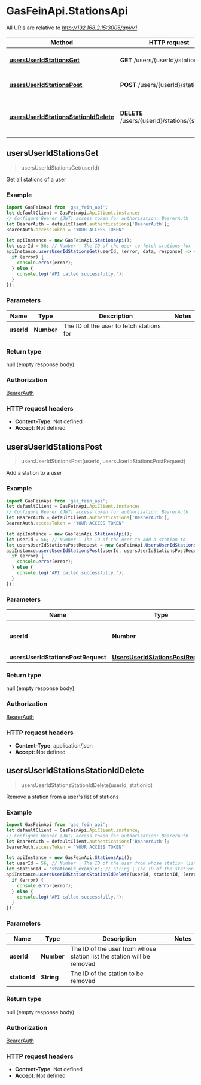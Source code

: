 # GasFeinApi.StationsApi

All URIs are relative to *http://192.168.2.15:3005/api/v1*

Method | HTTP request | Description
------------- | ------------- | -------------
[**usersUserIdStationsGet**](StationsApi.md#usersUserIdStationsGet) | **GET** /users/{userId}/stations | Get all stations of a user
[**usersUserIdStationsPost**](StationsApi.md#usersUserIdStationsPost) | **POST** /users/{userId}/stations | Add a station to a user
[**usersUserIdStationsStationIdDelete**](StationsApi.md#usersUserIdStationsStationIdDelete) | **DELETE** /users/{userId}/stations/{stationId} | Remove a station from a user&#39;s list of stations



## usersUserIdStationsGet

> usersUserIdStationsGet(userId)

Get all stations of a user

### Example

```javascript
import GasFeinApi from 'gas_fein_api';
let defaultClient = GasFeinApi.ApiClient.instance;
// Configure Bearer (JWT) access token for authorization: BearerAuth
let BearerAuth = defaultClient.authentications['BearerAuth'];
BearerAuth.accessToken = "YOUR ACCESS TOKEN"

let apiInstance = new GasFeinApi.StationsApi();
let userId = 56; // Number | The ID of the user to fetch stations for
apiInstance.usersUserIdStationsGet(userId, (error, data, response) => {
  if (error) {
    console.error(error);
  } else {
    console.log('API called successfully.');
  }
});
```

### Parameters


Name | Type | Description  | Notes
------------- | ------------- | ------------- | -------------
 **userId** | **Number**| The ID of the user to fetch stations for | 

### Return type

null (empty response body)

### Authorization

[BearerAuth](../README.md#BearerAuth)

### HTTP request headers

- **Content-Type**: Not defined
- **Accept**: Not defined


## usersUserIdStationsPost

> usersUserIdStationsPost(userId, usersUserIdStationsPostRequest)

Add a station to a user

### Example

```javascript
import GasFeinApi from 'gas_fein_api';
let defaultClient = GasFeinApi.ApiClient.instance;
// Configure Bearer (JWT) access token for authorization: BearerAuth
let BearerAuth = defaultClient.authentications['BearerAuth'];
BearerAuth.accessToken = "YOUR ACCESS TOKEN"

let apiInstance = new GasFeinApi.StationsApi();
let userId = 56; // Number | The ID of the user to add a station to
let usersUserIdStationsPostRequest = new GasFeinApi.UsersUserIdStationsPostRequest(); // UsersUserIdStationsPostRequest | 
apiInstance.usersUserIdStationsPost(userId, usersUserIdStationsPostRequest, (error, data, response) => {
  if (error) {
    console.error(error);
  } else {
    console.log('API called successfully.');
  }
});
```

### Parameters


Name | Type | Description  | Notes
------------- | ------------- | ------------- | -------------
 **userId** | **Number**| The ID of the user to add a station to | 
 **usersUserIdStationsPostRequest** | [**UsersUserIdStationsPostRequest**](UsersUserIdStationsPostRequest.md)|  | 

### Return type

null (empty response body)

### Authorization

[BearerAuth](../README.md#BearerAuth)

### HTTP request headers

- **Content-Type**: application/json
- **Accept**: Not defined


## usersUserIdStationsStationIdDelete

> usersUserIdStationsStationIdDelete(userId, stationId)

Remove a station from a user&#39;s list of stations

### Example

```javascript
import GasFeinApi from 'gas_fein_api';
let defaultClient = GasFeinApi.ApiClient.instance;
// Configure Bearer (JWT) access token for authorization: BearerAuth
let BearerAuth = defaultClient.authentications['BearerAuth'];
BearerAuth.accessToken = "YOUR ACCESS TOKEN"

let apiInstance = new GasFeinApi.StationsApi();
let userId = 56; // Number | The ID of the user from whose station list the station will be removed
let stationId = "stationId_example"; // String | The ID of the station to be removed
apiInstance.usersUserIdStationsStationIdDelete(userId, stationId, (error, data, response) => {
  if (error) {
    console.error(error);
  } else {
    console.log('API called successfully.');
  }
});
```

### Parameters


Name | Type | Description  | Notes
------------- | ------------- | ------------- | -------------
 **userId** | **Number**| The ID of the user from whose station list the station will be removed | 
 **stationId** | **String**| The ID of the station to be removed | 

### Return type

null (empty response body)

### Authorization

[BearerAuth](../README.md#BearerAuth)

### HTTP request headers

- **Content-Type**: Not defined
- **Accept**: Not defined

